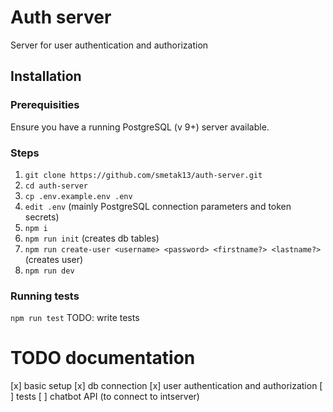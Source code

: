 # Auth server

Server for user authentication and authorization

## Installation

### Prerequisities

Ensure you have a running PostgreSQL (v 9+) server available.

### Steps

1. `git clone https://github.com/smetak13/auth-server.git`
2. `cd auth-server`
3. `cp .env.example.env .env`
4. `edit .env` (mainly PostgreSQL connection parameters and token secrets)
5. `npm i`
6. `npm run init` (creates db tables)
7. `npm run create-user <username> <password> <firstname?> <lastname?>` (creates user)
8. `npm run dev`

### Running tests

`npm run test` TODO: write tests

# TODO documentation

[x] basic setup
[x] db connection
[x] user authentication and authorization
[ ] tests
[ ] chatbot API (to connect to intserver)
